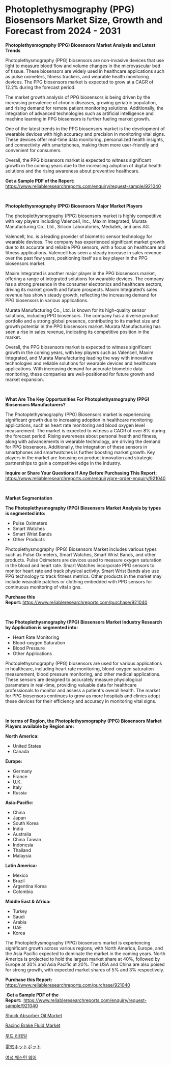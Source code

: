 <p><h1>Photoplethysmography (PPG) Biosensors Market Size, Growth and Forecast from 2024 - 2031</h1></p><p><strong>Photoplethysmography (PPG) Biosensors Market Analysis and Latest Trends</strong></p>
<p><p>Photoplethysmography (PPG) biosensors are non-invasive devices that use light to measure blood flow and volume changes in the microvascular bed of tissue. These biosensors are widely used in healthcare applications such as pulse oximeters, fitness trackers, and wearable health monitoring devices. The PPG biosensors market is expected to grow at a CAGR of 12.2% during the forecast period.</p><p>The market growth analysis of PPG biosensors is being driven by the increasing prevalence of chronic diseases, growing geriatric population, and rising demand for remote patient monitoring solutions. Additionally, the integration of advanced technologies such as artificial intelligence and machine learning in PPG biosensors is further fueling market growth.</p><p>One of the latest trends in the PPG biosensors market is the development of wearable devices with high accuracy and precision in monitoring vital signs. These devices offer real-time data monitoring, personalized health insights, and connectivity with smartphones, making them more user-friendly and convenient for consumers.</p><p>Overall, the PPG biosensors market is expected to witness significant growth in the coming years due to the increasing adoption of digital health solutions and the rising awareness about preventive healthcare.</p></p>
<p><strong>Get a Sample PDF of the Report:&nbsp;</strong> <a href="https://www.reliableresearchreports.com/enquiry/request-sample/921040">https://www.reliableresearchreports.com/enquiry/request-sample/921040</a></p>
<p>&nbsp;</p>
<p><strong>Photoplethysmography (PPG) Biosensors Major Market Players</strong></p>
<p><p>The photoplethysmography (PPG) biosensors market is highly competitive with key players including Valencell, Inc., Maxim Integrated, Murata Manufacturing Co., Ltd., Silicon Laboratories, Mediatek, and ams AG. </p><p>Valencell, Inc. is a leading provider of biometric sensor technology for wearable devices. The company has experienced significant market growth due to its accurate and reliable PPG sensors, with a focus on healthcare and fitness applications. Valencell has seen a steady increase in sales revenue over the past few years, positioning itself as a key player in the PPG biosensors market.</p><p>Maxim Integrated is another major player in the PPG biosensors market, offering a range of integrated solutions for wearable devices. The company has a strong presence in the consumer electronics and healthcare sectors, driving its market growth and future prospects. Maxim Integrated’s sales revenue has shown steady growth, reflecting the increasing demand for PPG biosensors in various applications.</p><p>Murata Manufacturing Co., Ltd. is known for its high-quality sensor solutions, including PPG biosensors. The company has a diverse product portfolio and a strong global presence, contributing to its market size and growth potential in the PPG biosensors market. Murata Manufacturing has seen a rise in sales revenue, indicating its competitive position in the market.</p><p>Overall, the PPG biosensors market is expected to witness significant growth in the coming years, with key players such as Valencell, Maxim Integrated, and Murata Manufacturing leading the way with innovative technologies and reliable solutions for wearable devices and healthcare applications. With increasing demand for accurate biometric data monitoring, these companies are well-positioned for future growth and market expansion.</p></p>
<p>&nbsp;</p>
<p><strong>What Are The Key Opportunities For Photoplethysmography (PPG) Biosensors Manufacturers?</strong></p>
<p><p>The Photoplethysmography (PPG) Biosensors market is experiencing significant growth due to increasing adoption in healthcare monitoring applications, such as heart rate monitoring and blood oxygen level measurement. The market is expected to witness a CAGR of over 8% during the forecast period. Rising awareness about personal health and fitness, along with advancements in wearable technology, are driving the demand for PPG biosensors. Additionally, the integration of these sensors in smartphones and smartwatches is further boosting market growth. Key players in the market are focusing on product innovation and strategic partnerships to gain a competitive edge in the industry.</p></p>
<p><strong>Inquire or Share Your Questions If Any Before Purchasing This Report:</strong> <a href="https://www.reliableresearchreports.com/enquiry/pre-order-enquiry/921040">https://www.reliableresearchreports.com/enquiry/pre-order-enquiry/921040</a></p>
<p>&nbsp;</p>
<p><strong>Market Segmentation</strong></p>
<p><strong>The Photoplethysmography (PPG) Biosensors Market Analysis by types is segmented into:</strong></p>
<p><ul><li>Pulse Oximeters</li><li>Smart Watches</li><li>Smart Wrist Bands</li><li>Other Products</li></ul></p>
<p><p>Photoplethysmography (PPG) Biosensors Market includes various types such as Pulse Oximeters, Smart Watches, Smart Wrist Bands, and other products. Pulse Oximeters are devices used to measure oxygen saturation in the blood and heart rate. Smart Watches incorporate PPG sensors to monitor heart rate and track physical activity. Smart Wrist Bands also use PPG technology to track fitness metrics. Other products in the market may include wearable patches or clothing embedded with PPG sensors for continuous monitoring of vital signs.</p></p>
<p><strong>Purchase this Report:&nbsp;</strong><a href="https://www.reliableresearchreports.com/purchase/921040">https://www.reliableresearchreports.com/purchase/921040</a></p>
<p>&nbsp;</p>
<p><strong>The Photoplethysmography (PPG) Biosensors Market Industry Research by Application is segmented into:</strong></p>
<p><ul><li>Heart Rate Monitoring</li><li>Blood-oxygen Saturation</li><li>Blood Pressure</li><li>Other Applications</li></ul></p>
<p><p>Photoplethysmography (PPG) biosensors are used for various applications in healthcare, including heart rate monitoring, blood-oxygen saturation measurement, blood pressure monitoring, and other medical applications. These sensors are designed to accurately measure physiological parameters in real-time, providing valuable data for healthcare professionals to monitor and assess a patient's overall health. The market for PPG biosensors continues to grow as more hospitals and clinics adopt these devices for their efficiency and accuracy in monitoring vital signs.</p></p>
<p>&nbsp;</p>
<p><strong>In terms of Region, the Photoplethysmography (PPG) Biosensors Market Players available by Region are:</strong></p>
<p>
    <p> <strong> North America: </strong>
        <ul>
            <li>United States</li>
            <li>Canada</li>
        </ul>
        </p> 
    <p> <strong> Europe: </strong>
        <ul>
            <li>Germany</li>
            <li>France</li>
            <li>U.K.</li>
            <li>Italy</li>
            <li>Russia</li>
        </ul>
        </p> 
    <p> <strong> Asia-Pacific: </strong>
        <ul>
            <li>China</li>
            <li>Japan</li>
            <li>South Korea</li>
            <li>India</li>
            <li>Australia</li>
            <li>China Taiwan</li>
            <li>Indonesia</li>
            <li>Thailand</li>
            <li>Malaysia</li>
        </ul>
        </p> 
    <p> <strong> Latin America: </strong>
        <ul>
            <li>Mexico</li>
            <li>Brazil</li>
            <li>Argentina Korea</li>
            <li>Colombia</li>
        </ul>
        </p> 
    <p> <strong> Middle East & Africa: </strong>
        <ul>
            <li>Turkey</li>
            <li>Saudi</li>
            <li>Arabia</li>
            <li>UAE</li>
            <li>Korea</li>
        </ul>
    </p>
    </p>
<p><p>The Photoplethysmography (PPG) biosensors market is experiencing significant growth across various regions, with North America, Europe, and the Asia Pacific expected to dominate the market in the coming years. North America is projected to hold the largest market share at 40%, followed by Europe at 30% and Asia Pacific at 20%. The USA and China are also poised for strong growth, with expected market shares of 5% and 3% respectively.</p></p>
<p><strong>Purchase this Report: </strong><a href="https://www.reliableresearchreports.com/purchase/921040">https://www.reliableresearchreports.com/purchase/921040</a></p>
<p>&nbsp;<strong>Get a Sample PDF of the Report:&nbsp;&nbsp;</strong><a href="https://www.reliableresearchreports.com/enquiry/request-sample/921040">https://www.reliableresearchreports.com/enquiry/request-sample/921040</a></p>
<p><strong></strong></p>
<p><p><a href="https://issuu.com/reportprime-2/docs/shock-absorber-oil-market-size-2030.pptx">Shock Absorber Oil Market</a></p><p><a href="https://issuu.com/reportprime-2/docs/racing-brake-fluid-market-size-2030.pptx">Racing Brake Fluid Market</a></p><p><a href="https://github.com/TrevorKruvalis5678/Market-Research-Report-List-1/blob/main/557506011682.md">푸드 리테일</a></p><p><a href="https://github.com/avwofrml53535/Market-Research-Report-List-1/blob/main/922083612478.md">電気ホットポット</a></p><p><a href="https://github.com/lzuwsfreyoq70/Market-Research-Report-List-1/blob/main/837672511681.md">여성 웨스턴 웨어</a></p></p>